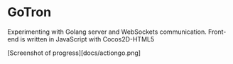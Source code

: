# GoTron
Experimenting with Golang server and WebSockets communication. Front-end is written in JavaScript with Cocos2D-HTML5

[Screenshot of progress][docs/actiongo.png]

